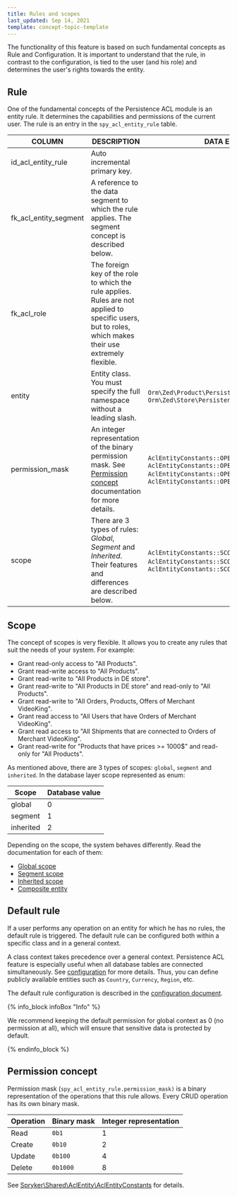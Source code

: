 ```yaml
---
title: Rules and scopes
last_updated: Sep 14, 2021
template: concept-topic-template
---
```


The functionality of this feature is based on such fundamental concepts as Rule and Configuration.
It is important to understand that the rule, in contrast to the configuration, is tied to the user (and his role) and determines the user's rights towards the entity.

## Rule
One of the fundamental concepts of the Persistence ACL module is an entity rule. It determines the capabilities and permissions of the current user. The rule is an entry in the `spy_acl_entity_rule` table.

| COLUMN | DESCRIPTION | DATA EXAMPLE |
|-----|-----|-----|
| id_acl_entity_rule | Auto incremental primary key. | |
| fk_acl_entity_segment | A reference to the data segment to which the rule applies. The segment concept is described below. | |
| fk_acl_role | The foreign key of the role to which the rule applies. Rules are not applied to specific users, but to roles, which makes their use extremely flexible. | |
| entity | Entity class. You must specify the full namespace without a leading slash. | `Orm\Zed\Product\Persistence\SpyProductAbstract`, `Orm\Zed\Store\Persistence\SpyStore` |
| permission_mask | An integer representation of the binary permission mask. See [Permission concept](#permission-concept) documentation for more details. | `AclEntityConstants::OPERATION_MASK_READ`, <br />`AclEntityConstants::OPERATION_MASK_READ \| AclEntityConstants::OPERATION_MASK_UPDATE`, <br /> `AclEntityConstants::OPERATION_MASK_CRUD` |
| scope | There are 3 types of rules: *Global*, *Segment* and *Inherited*. Their features and differences are described below. | `AclEntityConstants::SCOPE_GLOBAL`, `AclEntityConstants::SCOPE_SEGMENT`, `AclEntityConstants::SCOPE_INHERITED` |

## Scope

The concept of scopes is very flexible. It allows you to create any rules that suit the needs of your system. For example:

- Grant read-only access to "All Products".
- Grant read-write access to "All Products".
- Grant read-write to "All Products in DE store".
- Grant read-write to "All Products in DE store" and read-only to "All Products".
- Grant read-write to "All Orders, Products, Offers of Merchant VideoKing".
- Grant read access to "All Users that have Orders of Merchant VideoKing".
- Grant read access to "All Shipments that are connected to Orders of Merchant VideoKing".
- Grant read-write for "Products that have  prices >= 1000$" and read-only for "All Products".

As mentioned above, there are 3 types of scopes: `global`, `segment` and `inherited`.
In the database layer scope represented as enum:

| Scope | Database value |
|-----|-----|
| global | 0 |
| segment | 1 |
| inherited | 2 |

Depending on the scope, the system behaves differently. Read the documentation for each of them:
- [Global scope](/docs/marketplace/dev/feature-walkthroughs/{{page.version}}/persistence-acl-feature-walkthrough/rules-and-scopes/global-scope.html)
- [Segment scope](/docs/marketplace/dev/feature-walkthroughs/{{page.version}}/persistence-acl-feature-walkthrough/rules-and-scopes/segment-scope.html)
- [Inherited scope](/docs/marketplace/dev/feature-walkthroughs/{{page.version}}/persistence-acl-feature-walkthrough/rules-and-scopes/inherited-scope.html)
- [Composite entity](/docs/marketplace/dev/feature-walkthroughs/{{page.version}}/persistence-acl-feature-walkthrough/rules-and-scopes/composite-entity.html)

## Default rule

If a user performs any operation on an entity for which he has no rules, the default rule is triggered. The default rule can be configured both within a specific class and in a general context. 

A class context takes precedence over a general context. Persistence ACL feature is especially useful when all database tables are connected simultaneously. See [configuration](/docs/marketplace/dev/feature-walkthroughs/{{page.version}}/persistence-acl-feature-walkthrough/configuration.html#connect-persistence-acl-feature-to-all-database-tables) for more details. Thus, you can define publicly available entities such as `Country`, `Currency`, `Region`, etc. 

The default rule configuration is described in the [configuration document](/docs/marketplace/dev/feature-walkthroughs/{{page.version}}/persistence-acl-feature-walkthrough/configuration.html).

{% info_block infoBox "Info" %}

We recommend keeping the default permission for global context as 0 (no permission at all), which will ensure that sensitive data is protected by default.

{% endinfo_block %}

## Permission concept
Permission mask (`spy_acl_entity_rule.permission_mask)` is a binary representation of the operations that this rule allows.
Every CRUD operation has its own binary mask.

| Operation | Binary mask | Integer representation |
|-----|-----|-----|
| Read |`0b1` | 1 |
| Create |`0b10` | 2  |
| Update |`0b100` | 4 |
| Delete |`0b1000` | 8 |

See [Spryker\Shared\AclEntity\AclEntityConstants](https://github.com/spryker/acl-entity/blob/master/src/Spryker/Shared/AclEntity/AclEntityConstants.php) for details.
